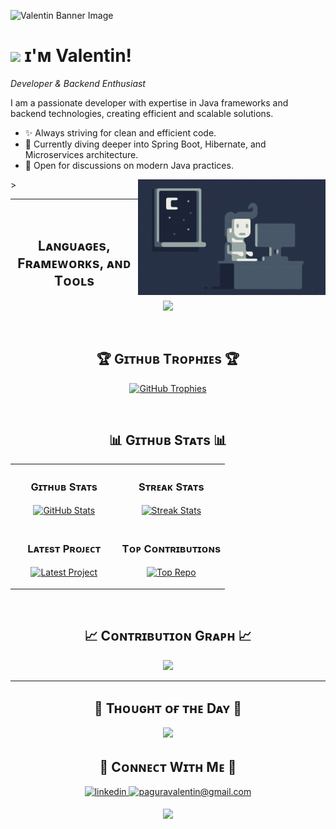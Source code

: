 <!--Banner-->
![Valentin Banner Image](https://github.com/ValentinPagura/valentin_banner/blob/main/banner.png)


<!--Header Name-->
# <img src="https://emojis.slackmojis.com/emojis/images/1531849430/4246/blob-sunglasses.gif?1531849430" width="30"/> ɪ'ᴍ Valentin! 
*Developer & Backend Enthusiast*
<br /> 

<!--Start Intro-->               
<p align="left">I am a passionate developer with expertise in Java frameworks and backend technologies, creating efficient and scalable solutions.</p>

- ✨ Always striving for clean and efficient code.
- 🌱 Currently diving deeper into Spring Boot, Hibernate, and Microservices architecture.
- 💬 Open for discussions on modern Java practices.
<!--End Intro-->

<!--Profile Count Badge-->
<p align="left">
  <img alt="Night Coding" src="https://raw.githubusercontent.com/AVS1508/AVS1508/master/assets/Night-Coding.gif" align="right"/>
>
</p>

---
<br />

<!--Languages and Tools Section-->       
<h2 align="center">Lᴀɴɢᴜᴀɢᴇs, Fʀᴀᴍᴇᴡᴏʀᴋs, ᴀɴᴅ Tᴏᴏʟs</h2> 
<p align="center">
<img width="500px"  src="https://skillicons.dev/icons?i=java,spring,hibernate,maven,docker,postgres,mysql,git,vscode,intellij,linux&perline=10"  />
</p>
<br />

<!--Trophies Section-->   
<h2 align="center">🏆 Gɪᴛʜᴜʙ Tʀᴏᴘʜɪᴇs 🏆</h2>
<p align="center">
  <a href="https://github.com/ValentinPagura/github-profile-trophy">
    <img src="https://github-profile-trophy.vercel.app/?username=ValentinPagura&row=2&column=6&margin-w=20&margin-h=20" alt="GitHub Trophies">
  </a>
</p>
<br />

<!--Github stats Table--> 
<h2 align="center">📊 Gɪᴛʜᴜʙ Sᴛᴀᴛs 📊</h2>

<table width="100%">
  <tr>
    <td width="50%">
      <h3 align="center"><strong>Gɪᴛʜᴜʙ Sᴛᴀᴛs</strong></h3>
      <p align="center">
        <a href="https://github.com/ValentinPagura">
          <img align="center" src="https://github-readme-stats.vercel.app/api?username=ValentinPagura&count_private=true&show_icons=true&theme=nightowl" alt="GitHub Stats" />
        </a>
      </p>
    </td>
    <td width="50%">
      <h3 align="center"><strong>Sᴛʀᴇᴀᴋ Sᴛᴀᴛs</strong></h3>
      <p align="center">
        <a href="https://github.com/ValentinPagura">
          <img align="center" src="https://streak-stats.demolab.com?user=ValentinPagura&theme=nightowl" alt="Streak Stats" />
        </a>
      </p>
    </td>
  </tr>
  <tr>
    <td width="50%">
      <h3 align="center"><strong>Lᴀᴛᴇsᴛ Pʀᴏᴊᴇᴄᴛ</strong></h3>
      <p align="center">
        <a href="https://github.com/ValentinPagura/Persistencia">
          <img align="center" width="470" src="https://github-readme-stats.vercel.app/api/pin/?username=ValentinPagura&repo=Persistencia&theme=nightowl&show_owner=true" alt="Latest Project" />
        </a>
      </p>
    </td>
    <td width="50%">
      <h3 align="center"><strong>Tᴏᴘ Cᴏɴᴛʀɪʙᴜᴛɪᴏɴs</strong></h3>
      <p align="center">
        <a href="https://github.com/ValentinPagura">
          <img align="center" src="https://github-contributor-stats.vercel.app/api?username=ValentinPagura&limit=3&theme=nightowl&show_owner=true&combine_all_yearly_contributions=true" alt="Top Repo" />
        </a>
      </p>
    </td>
  </tr>
</table>
<br />

<!--Contribution Graph-->
<h2 align="center">📈 Cᴏɴᴛʀɪʙᴜᴛɪᴏɴ Gʀᴀᴘʜ 📈</h2>
<div align="center">
    <img src="https://github-readme-activity-graph.vercel.app/graph?username=ValentinPagura&bg_color=011627&color=79d3c3&line=c792ea&point=ffeb95&area=true&hide_border=false" border-radius="15">
</div>

---

<!--Dynamic Quote card updated everyday at 12 PM--> 
<h2 align="center">🌟 Tʜᴏᴜɢʜᴛ ᴏғ ᴛʜᴇ Dᴀʏ 🌟</h2>

<!--STARTS_HERE_QUOTE_CARD-->
<p align="center">
    <img src="https://readme-daily-quotes.vercel.app/api?author=Kahlil%20Gibran&quote=Progress%20lies%20not%20in%20enhancing%20what%20is,%20but%20in%20advancing%20toward%20what%20will%20be.&theme=dark&bg_color=011627&author_color=ffeb95">
</p>
<!--ENDS_HERE_QUOTE_CARD-->


<!--Contact Section--> 

<h2 align="center">🤝 Cᴏɴɴᴇᴄᴛ Wɪᴛʜ Mᴇ 🤝 </h2>
<div align="center">
 <a href="https://www.linkedin.com/in/valent%C3%ADn-pagura-b86abb27b/">
<img src="https://img.shields.io/badge/linkedin-%231E77B5.svg?&style=for-the-badge&logo=linkedin&logoColor=white" alt="linkedin" style="margin-bottom: 5px;" />
</a>
  
<a href="mailto:paguravalentin@gmail.com" target="_blank">
<img src="https://img.shields.io/badge/Gmail-D14836?style=for-the-badge&logo=gmail&logoColor=white" alt="paguravalentin@gmail.com" style="margin-bottom: 5px;" />
</a>


<!--Footer--> 
<p align="center">
  <img src="https://capsule-render.vercel.app/api?type=waving&color=gradient&height=65&section=footer"/>
</p>



